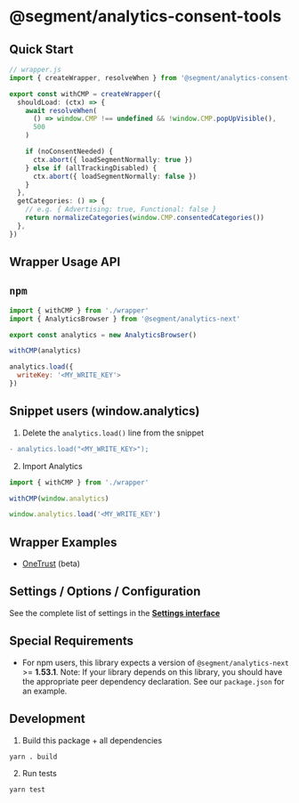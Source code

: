 # @segment/analytics-consent-tools

## Quick Start

```ts
// wrapper.js
import { createWrapper, resolveWhen } from '@segment/analytics-consent-tools'

export const withCMP = createWrapper({
  shouldLoad: (ctx) => {
    await resolveWhen(
      () => window.CMP !== undefined && !window.CMP.popUpVisible(),
      500
    )

    if (noConsentNeeded) {
      ctx.abort({ loadSegmentNormally: true })
    } else if (allTrackingDisabled) {
      ctx.abort({ loadSegmentNormally: false })
    }
  },
  getCategories: () => {
    // e.g. { Advertising: true, Functional: false }
    return normalizeCategories(window.CMP.consentedCategories())
  },
})
```

## Wrapper Usage API

## `npm`

```js
import { withCMP } from './wrapper'
import { AnalyticsBrowser } from '@segment/analytics-next'

export const analytics = new AnalyticsBrowser()

withCMP(analytics)

analytics.load({
  writeKey: '<MY_WRITE_KEY'>
})

```

## Snippet users (window.analytics)

1. Delete the `analytics.load()` line from the snippet

```diff
- analytics.load("<MY_WRITE_KEY>");
```

2. Import Analytics

```js
import { withCMP } from './wrapper'

withCMP(window.analytics)

window.analytics.load('<MY_WRITE_KEY')
```

## Wrapper Examples

- [OneTrust](../consent-wrapper-onetrust) (beta)

## Settings / Options / Configuration

See the complete list of settings in the **[Settings interface](src/types/settings.ts)**

## Special Requirements

- For npm users, this library expects a version of `@segment/analytics-next` >= **1.53.1**. Note: If your library depends on this library, you should have the appropriate peer dependency declaration. See our `package.json` for an example.

## Development

1. Build this package + all dependencies

```sh
yarn . build
```

2. Run tests

```
yarn test
```
